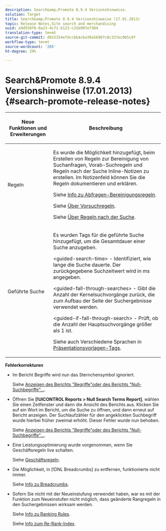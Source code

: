 ```yaml
---
description: Search&amp;Promote 8.9.4 Versionshinweise.
solution: Target
title: Search&amp;Promote 8.9.4 Versionshinweise (17.01.2013)
topic: Release Notes,Site search and merchandising
uuid: a9d550f6-0a23-4c71-b123-c31b997e7384
translation-type: tm+mt
source-git-commit: d015154efdccbb4c6a39a56907c0c337ec065c9f
workflow-type: tm+mt
source-wordcount: '265'
ht-degree: 29%

---
```



# Search&amp;Promote 8.9.4 Versionshinweise (17.01.2013){#search-promote-release-notes}

<table> 
 <thead> 
  <tr> 
   <th colname="col1" class="entry"> <p>Neue Funktionen und Erweiterungen </p> </th> 
   <th colname="col2" class="entry"> <p>Beschreibung </p> </th> 
  </tr> 
 </thead>
 <tbody> 
  <tr> 
   <td colname="col1"> <p>Regeln </p> </td> 
   <td colname="col2"> <p> Es wurde die Möglichkeit hinzugefügt, beim Erstellen von Regeln zur Bereinigung von Suchanfragen, Vorab-Suchregeln und Regeln nach der Suche Inline-Notizen zu erstellen. Im Notizenfeld können Sie die Regeln dokumentieren und erklären. </p> <p>Siehe <a href="../c-about-rules-menu/c-about-query-cleaning-rules.md#concept_17F3CDDC3C8A4128AF092A82B777B86C" format="dita" scope="local"> Info zu Abfragen-Bereinigungsregeln</a>. </p> <p>Siehe <a href="../c-about-rules-menu/c-about-pre-search-rules.md#concept_5BF84BB6FACB4645BA9CB7496A01CD1F" format="dita" scope="local"> Über Vorsuchregeln</a>. </p> <p>Siehe <a href="../c-about-rules-menu/c-about-post-search-rules.md#concept_AF6ADFCC0ADF4A788003964939917FDE" format="dita" scope="local"> Über Regeln nach der Suche</a>. </p> </td> 
  </tr> 
  <tr> 
   <td colname="col1"> <p>Geführte Suche </p> </td> 
   <td colname="col2"> <p> Es wurden Tags für die geführte Suche hinzugefügt, um die Gesamtdauer einer Suche anzugeben. </p> <p> <span class="codeph"> &lt;guided-search-time&gt;</span> - Identifiziert, wie lange die Suche dauerte. Der zurückgegebene Suchzeitwert wird in ms angegeben. </p> <p> <span class="codeph"> &lt;guided-fall-through-searches&gt;</span> - Gibt die Anzahl der Kernelsuchvorgänge zurück, die zum Aufbau der Seite der Suchergebnisse verwendet werden. </p> <p> <span class="codeph"> &lt;guided-if-fall-through-search&gt;</span> - Prüft, ob die Anzahl der Hauptsuchvorgänge größer als 1 ist. </p> <p>Siehe auch Verschiedene Sprachen in <a href="../c-appendices/c-templates.md#reference_F1BBF616BCEC4AD7B2548ECD3CA74C64" format="dita" scope="local"> Präsentationsvorlagen-Tags</a>. </p> </td> 
  </tr> 
 </tbody> 
</table>

**Fehlerkorrekturen**

* Im Bericht Begriffe wird nun das Sternchensymbol ignoriert.

   Siehe [Anzeigen des Berichts &quot;Begriffe&quot;oder des Berichts &quot;Null-Suchbegriffe&quot;...](../c-about-reports-menu/c-about-reports-menu.md#task_53B7ED1582DD4B0E8376546A7AFC789A).

* Öffnen Sie **[!UICONTROL Reports > Null Search Terms Report]**, wählen Sie einen Zeitfenster und dann die Ansicht des Berichts aus. Klicken Sie auf ein Wort im Bericht, um die Suche zu öffnen, und dann erneut auf Bericht anzeigen. Der Suchlaufzähler für den angeklickten Suchbegriff wurde hierbei früher zweimal erhöht. Dieser Fehler wurde nun behoben.

   Siehe [Anzeigen des Berichts &quot;Begriffe&quot;oder des Berichts &quot;Null-Suchbegriffe&quot;...](../c-about-reports-menu/c-about-reports-menu.md#task_53B7ED1582DD4B0E8376546A7AFC789A).

* Eine Leistungsoptimierung wurde vorgenommen, wenn Sie Geschäftsregeln live schalten.

   Siehe [Geschäftsregeln](../c-about-rules-menu/c-about-business-rules.md#concept_2A93D76216754D3D8412CDEA00BD26BD).

* Die Möglichkeit, in [!DNL Breadcrumbs] zu entfernen, funktionierte nicht immer.

   Siehe [Info zu Breadcrumbs](../c-about-design-menu/c-about-breadcrumbs.md#concept_FB8A943C594A4A1593B118141DA61F03).

* Sofern Sie nicht mit der Neueinstufung verwendet haben, war es mit der Funktion zum Neueinstufen nicht möglich, dass geänderte Rangregeln in den Suchergebnissen wirksam werden.

   Siehe [Info zu Ranking Rules](../c-about-rules-menu/c-about-ranking-rules.md#concept_F555C076759B4E81B925441CFE707397).

   Siehe [Info zum Re-Rank-Index](../c-about-index-menu/c-about-re-rank-index.md#concept_147B0A9FCD51451787DA898E06F7C692).

